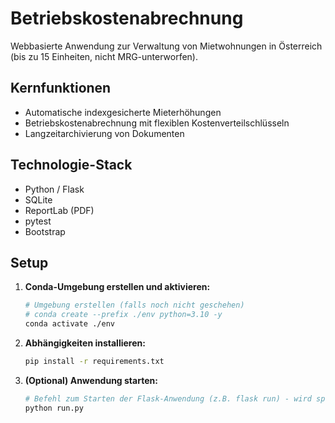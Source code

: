 # Betriebskostenabrechnung

Webbasierte Anwendung zur Verwaltung von Mietwohnungen in Österreich (bis zu 15 Einheiten, nicht MRG-unterworfen).

## Kernfunktionen

*   Automatische indexgesicherte Mieterhöhungen
*   Betriebskostenabrechnung mit flexiblen Kostenverteilschlüsseln
*   Langzeitarchivierung von Dokumenten

## Technologie-Stack

*   Python / Flask
*   SQLite
*   ReportLab (PDF)
*   pytest
*   Bootstrap

## Setup

1.  **Conda-Umgebung erstellen und aktivieren:**
    ```bash
    # Umgebung erstellen (falls noch nicht geschehen)
    # conda create --prefix ./env python=3.10 -y 
    conda activate ./env
    ```

2.  **Abhängigkeiten installieren:**
    ```bash
    pip install -r requirements.txt
    ```

3.  **(Optional) Anwendung starten:**
    ```bash
    # Befehl zum Starten der Flask-Anwendung (z.B. flask run) - wird später definiert
    python run.py
    ``` 
